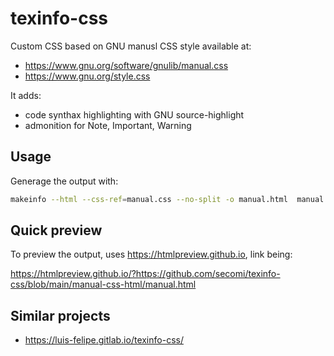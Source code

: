# texinfo-css

Custom CSS based on GNU manusl CSS style available at: 
- https://www.gnu.org/software/gnulib/manual.css
- https://www.gnu.org/style.css 


It adds: 
 - code synthax highlighting with GNU source-highlight
 - admonition for Note, Important, Warning
 
## Usage 
Generage the output with:

```bash
makeinfo --html --css-ref=manual.css --no-split -o manual.html  manual.texi
```

## Quick preview
To preview the output, uses https://htmlpreview.github.io, link being:

<https://htmlpreview.github.io/?https://github.com/secomi/texinfo-css/blob/main/manual-css-html/manual.html>


## Similar projects
- <https://luis-felipe.gitlab.io/texinfo-css/>
